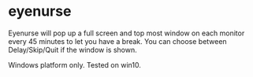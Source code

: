 # eyenurse

Eyenurse will pop up a full screen and top most window on each monitor every 45 minutes to let you have a break.
You can choose between Delay/Skip/Quit if the window is shown.

Windows platform only.
Tested on win10.